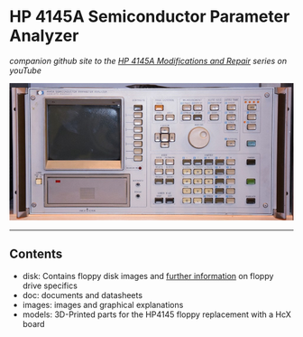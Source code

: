# HP 4145A Semiconductor Parameter Analyzer


*companion github site to the [HP 4145A Modifications and Repair](https://www.youtube.com/watch?v=gLGCO4h7570) series on youTube*

![HP4145A Front](images/HP4145A-Frontal_lq.jpg)

---

## Contents

- disk: Contains floppy disk images and [further information](disk/readme.md) on floppy drive specifics
- doc: documents and datasheets
- images: images and graphical explanations
- models: 3D-Printed parts for the HP4145 floppy replacement with a HcX board
